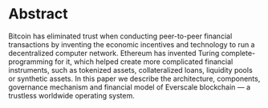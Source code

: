 # Abstract

Bitcoin has eliminated trust when conducting peer-to-peer financial transactions by inventing the economic incentives and technology to run a decentralized computer network. Ethereum has invented Turing complete-programming for it, which helped create more complicated financial instruments, such as tokenized assets, collateralized loans, liquidity pools or synthetic assets. In this paper we describe the architecture, components, governance mechanism and financial model of Everscale blockchain — a trustless worldwide operating system.
